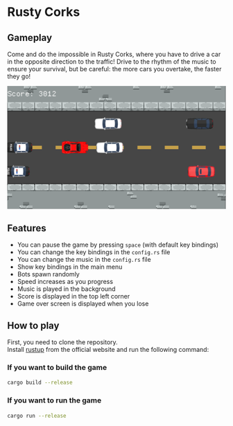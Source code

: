 # Rusty Corks

## Gameplay

Come and do the impossible in Rusty Corks, where you have to drive a car in the opposite direction to the traffic!
Drive to the rhythm of the music to ensure your survival, but be careful: the more cars you overtake,
the faster they go!

![game_play](./assets/documentation/in_game.png)

## Features

- You can pause the game by pressing `space` (with default key bindings)
- You can change the key bindings in the `config.rs` file
- You can change the music in the `config.rs` file
- Show key bindings in the main menu
- Bots spawn randomly
- Speed increases as you progress
- Music is played in the background
- Score is displayed in the top left corner
- Game over screen is displayed when you lose 

## How to play
First, you need to clone the repository. \
Install [rustup](https://www.rust-lang.org/tools/install) from the official website and run the following command:

### If you want to build the game
```bash
cargo build --release
```

### If you want to run the game
```bash
cargo run --release
```